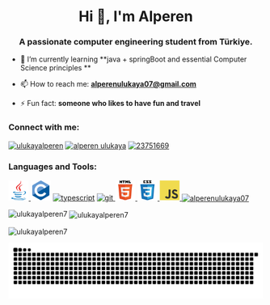 
<h1 align="center">Hi 👋, I'm Alperen</h1>
<h3 align="center">A passionate computer engineering student from Türkiye.</h3>

- 🌱 I’m currently learning **java + springBoot and essential Computer Science principles **

- 📫 How to reach me:  **alperenulukaya07@gmail.com**

- ⚡ Fun fact: **someone who likes to have fun and travel**

<h3 align="left">Connect with me:</h3>
<p align="left">
<a href="https://twitter.com/ulukayalperen" target="blank"><img align="center" src="https://raw.githubusercontent.com/rahuldkjain/github-profile-readme-generator/master/src/images/icons/Social/twitter.svg" alt="ulukayalperen" height="30" width="40" /></a>
<a href="https://www.linkedin.com/in/alperen-ulukaya-85b812258/" target="blank"><img align="center" src="https://raw.githubusercontent.com/rahuldkjain/github-profile-readme-generator/master/src/images/icons/Social/linked-in-alt.svg" alt="alperen ulukaya" height="30" width="40" /></a>
<a href="https://stackoverflow.com/users/23751669" target="blank"><img align="center" src="https://raw.githubusercontent.com/rahuldkjain/github-profile-readme-generator/master/src/images/icons/Social/stack-overflow.svg" alt="23751669" height="30" width="40" /></a>
</p>

<h3 align="left">Languages and Tools:</h3>
<p align="left"> <a href="https://www.java.com" target="_blank" rel="noreferrer"> <img src="https://raw.githubusercontent.com/devicons/devicon/master/icons/java/java-original.svg" alt="java" width="40" height="40"/> </a><a href="https://www.cprogramming.com/" target="_blank" rel="noreferrer"> <img src="https://raw.githubusercontent.com/devicons/devicon/master/icons/c/c-original.svg" alt="C" width="40" height="40"/></a> <a href="https://www.typescriptlang.org/" target="_blank" rel="noreferrer"><img src="https://cdn.jsdelivr.net/gh/devicons/devicon@latest/devicon.min.css" alt="typescript" width="40" height="40"/></a> <a href="https://git-scm.com/" target="_blank" rel="noreferrer"> <img src="https://www.vectorlogo.zone/logos/git-scm/git-scm-icon.svg" alt="git" width="40" height="40"/> </a> <a href="https://www.w3.org/html/" target="_blank" rel="noreferrer"> <img src="https://raw.githubusercontent.com/devicons/devicon/master/icons/html5/html5-original-wordmark.svg" alt="html5" width="40" height="40"/> </a><a href="https://www.w3schools.com/css/" target="_blank" rel="noreferrer"> <img src="https://raw.githubusercontent.com/devicons/devicon/master/icons/css3/css3-original-wordmark.svg" alt="css3" width="40" height="40"/> </a> <a href="https://developer.mozilla.org/en-US/docs/Web/JavaScript" target="_blank" rel="noreferrer"> <img src="https://raw.githubusercontent.com/devicons/devicon/master/icons/javascript/javascript-original.svg" alt="javascript" width="40" height="40"/> </a> <a href="https://www.hackerrank.com/alperenulukaya07" target="blank"><img align="center" src="https://raw.githubusercontent.com/rahuldkjain/github-profile-readme-generator/master/src/images/icons/Social/hackerrank.svg" alt="alperenulukaya07" height="30" width="40" /></a></p>

<p><img align="left" src="https://github-readme-stats.vercel.app/api/top-langs?username=ulukayalperen7&show_icons=true&locale=en&layout=compact" alt="ulukayalperen7" /></p>

<p>&nbsp;<img align="center" src="https://github-readme-stats.vercel.app/api?username=ulukayalperen7&show_icons=true&locale=en" alt="ulukayalperen7" /></p>

<p><img align="center" src="https://github-readme-streak-stats.herokuapp.com/?user=ulukayalperen7&" alt="ulukayalperen7" /></p>
<picture>
  <source media="(prefers-color-scheme: dark)" srcset="https://raw.githubusercontent.com/CagatayAkkas/CagatayAkkas/output/github-contribution-grid-snake-dark.svg">
  <source media="(prefers-color-scheme: light)" srcset="https://raw.githubusercontent.com/CagatayAkkas/CagatayAkkas/output/github-contribution-grid-snake.svg">
  <img alt="github contribution grid snake animation" src="https://raw.githubusercontent.com/CagatayAkkas/CagatayAkkas/output/github-contribution-grid-snake.svg">
</picture>
